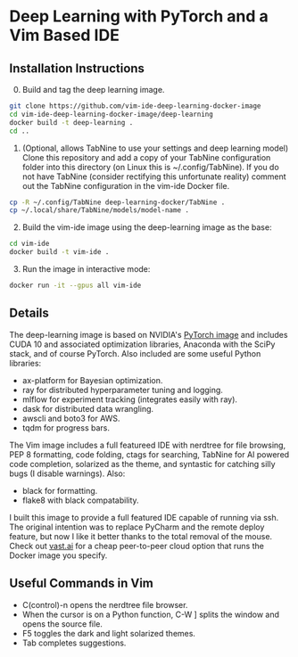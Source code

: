 # Deep Learning with PyTorch and a Vim Based IDE

## Installation Instructions
0. Build and tag the deep learning image.
```bash
git clone https://github.com/vim-ide-deep-learning-docker-image
cd vim-ide-deep-learning-docker-image/deep-learning
docker build -t deep-learning .
cd ..
```
1.  (Optional, allows TabNine to use your settings and deep learning model) Clone this repository and add a copy of your TabNine configuration folder into this directory (on Linux this is ~/.config/TabNine). If you do not have TabNine (consider rectifying this unfortunate reality) comment out the TabNine configuration in the vim-ide Docker file.
```bash
cp -R ~/.config/TabNine deep-learning-docker/TabNine .
cp ~/.local/share/TabNine/models/model-name .
```
2. Build the vim-ide image using the deep-learning image as the base:
```bash
cd vim-ide
docker build -t vim-ide .
```
3. Run the image in interactive mode:
```bash
docker run -it --gpus all vim-ide
```

## Details
The deep-learning image is based on NVIDIA's [PyTorch image](https://ngc.nvidia.com/catalog/containers/nvidia:pytorch) and includes CUDA 10 and associated optimization libraries, Anaconda with the SciPy stack, and of course PyTorch. Also included are some useful Python libraries:
*  ax-platform for Bayesian optimization.
*  ray for distributed hyperparameter tuning and logging.
*  mlflow for experiment tracking (integrates easily with ray).
*  dask for distributed data wrangling.
*  awscli and boto3 for AWS.
*  tqdm for progress bars.

The Vim image includes a full featureed IDE with nerdtree for file browsing, PEP 8 formatting, code folding, ctags for searching, TabNine for AI powered code completion, solarized as the theme, and syntastic for catching silly bugs (I disable warnings). Also:
*  black for formatting.
*  flake8 with black compatability.

I built this image to provide a full featured IDE capable of running via ssh. The original intention was to replace PyCharm and the remote deploy feature, but now I like it better thanks to the total removal of the mouse. Check out [vast.ai](vast.ai) for a cheap peer-to-peer cloud option that runs the Docker image you specify.

## Useful Commands in Vim
*  C(control)-n opens the nerdtree file browser.
*  When the cursor is on a Python function, C-W  ] splits the window and opens the source file.
*  F5 toggles the dark and light solarized themes.
*  Tab completes suggestions.
